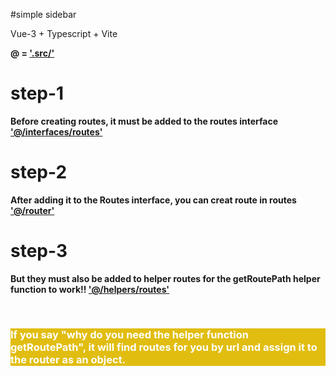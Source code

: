 #simple sidebar

Vue-3 + Typescript + Vite

<b>@ = <u>'.src/'</u><b>

# step-1
Before creating routes, it must be added to the routes interface <b><u>'@/interfaces/routes'</u></b>

# step-2
After adding it to the Routes interface, you can creat route in routes <b><u>'@/router'</u></b>

# step-3
But they must also be added to helper routes for the getRoutePath helper function to work!! <b><u>'@/helpers/routes'</u></b>

<br/>

<h3 style="background: #e1bd10; color: white">
<b>If you say "why do you need the helper function getRoutePath", it will find routes for you by url and assign it to the router as an object.</b>
</h3>